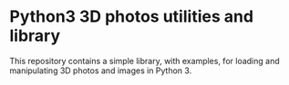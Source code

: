 # Python3 3D photos utilities and library

This repository contains a simple library, with examples, for loading and manipulating 3D photos and images in Python 3.
